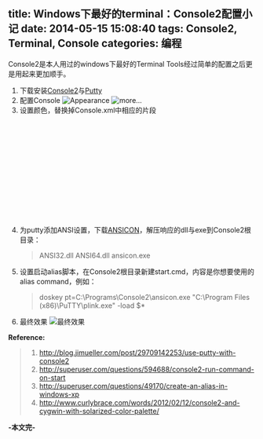 title: Windows下最好的terminal：Console2配置小记
date: 2014-05-15 15:08:40
tags: Console2, Terminal, Console
categories: 编程
---

Console2是本人用过的windows下最好的Terminal Tools经过简单的配置之后更是用起来更加顺手。

<!--more-->


1.  下载安装[Console2](http://sourceforge.net/projects/console/)与[Putty](http://www.putty.org)
2.  配置Console
    ![Appearance](/images/posts/Console2_config_1.jpg)
    ![more...](/images/posts/Console2_config_2.jpg)
3.  设置颜色，替换掉Console.xml中相应的片段
    <code>
    <colors>
        <color id="0" r="7" g="54" b="66"/>
        <!-- black -->
        <color id="1" r="38" g="139" b="210"/>
        <!-- blue -->
        <color id="2" r="133" g="153" b="0"/>
        <!-- green -->
        <color id="3" r="42" g="161" b="152"/>
        <!-- cyan -->
        <color id="4" r="220" g="50" b="47"/>
        <!-- red -->
        <color id="5" r="211" g="54" b="130"/>
        <!-- magenta -->
        <color id="6" r="181" g="137" b="0"/>
        <!-- yellow/brown -->
        <color id="7" r="238" g="232" b="213"/>
        <!-- white -->
        <color id="8" r="0" g="43" b="54"/>
        <!-- brblack -->
        <color id="9" r="131" g="148" b="150"/>
        <!-- brblue -->
        <color id="10" r="88" g="110" b="117"/>
        <!-- brgreen -->
        <color id="11" r="147" g="161" b="161"/>
        <!-- brcyan -->
        <color id="12" r="203" g="75" b="22"/>
        <!-- brred -->
        <color id="13" r="108" g="113" b="196"/>
        <!-- brmagenta/violet -->
        <color id="14" r="101" g="123" b="131"/>
        <!-- bryellow -->
        <color id="15" r="253" g="246" b="227"/>
        <!-- brwhite  -->
    </colors>
    </code>
4.  为putty添加ANSI设置，下载[ANSICON](https://github.com/adoxa/ansicon/downloads)，解压响应的dll与exe到Console2根目录：
    >ANSI32.dll
    >ANSI64.dll
    >ansicon.exe
5.  设置启动alias脚本，在Console2根目录新建start.cmd，内容是你想要使用的alias command，例如：
    >doskey pt=C:\Programs\Console2\ansicon.exe "C:\Program Files (x86)\PuTTY\plink.exe" -load $*
6.  最终效果
    ![最终效果](/images/posts/Console2_running.jpg)

**Reference:**
> 1. http://blog.jimueller.com/post/29709142253/use-putty-with-console2
> 2. http://superuser.com/questions/594688/console2-run-command-on-start
> 3. http://superuser.com/questions/49170/create-an-alias-in-windows-xp
> 4. http://www.curlybrace.com/words/2012/02/12/console2-and-cygwin-with-solarized-color-palette/

**-本文完-**